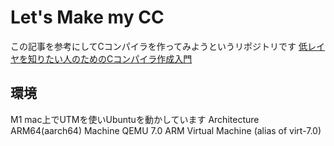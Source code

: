 # Let's Make my CC

この記事を参考にしてCコンパイラを作ってみようというリポジトリです
[低レイヤを知りたい人のためのCコンパイラ作成入門](https://www.sigbus.info/compilerbook#c%E3%81%A8%E3%81%9D%E3%82%8C%E3%81%AB%E5%AF%BE%E5%BF%9C%E3%81%99%E3%82%8B%E3%82%A2%E3%82%BB%E3%83%B3%E3%83%96%E3%83%A9)

## 環境
M1 mac上でUTMを使いUbuntuを動かしています
Architecture ARM64(aarch64)
Machine QEMU 7.0 ARM Virtual Machine (alias of virt-7.0)
